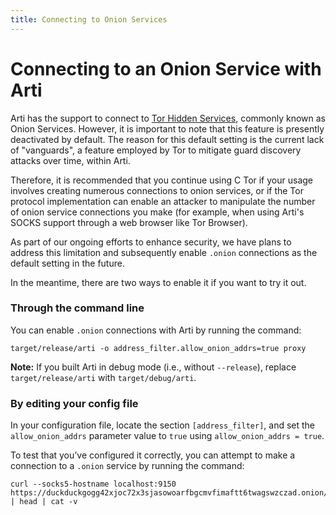 ```yaml
---
title: Connecting to Onion Services
---
```


# Connecting to an Onion Service with Arti

Arti has the support to connect to [Tor Hidden Services](https://tb-manual.torproject.org/onion-services/), commonly known as Onion Services. However, it is important to note that this feature is presently deactivated by default. The reason for this default setting is the current lack of "vanguards", a feature employed by Tor to mitigate guard discovery attacks over time, within Arti.

Therefore, it is recommended that you continue using C Tor if your usage involves creating numerous connections to onion services, or if the Tor protocol implementation can enable an attacker to manipulate the number of onion service connections you make (for example, when using Arti's SOCKS support through a web browser like Tor Browser).

As part of our ongoing efforts to enhance security, we have plans to address this limitation and subsequently enable `.onion` connections as the default setting in the future.

In the meantime, there are two ways to enable it if you want to try it out.

### Through the command line

You can enable `.onion` connections with Arti by running the command:

```
target/release/arti -o address_filter.allow_onion_addrs=true proxy
```

**Note:** If you built Arti in debug mode (i.e., without `--release`), replace `target/release/arti` with `target/debug/arti`.

### By editing your config file

In your configuration file, locate the section `[address_filter]`, and set the `allow_onion_addrs` parameter value to `true` using `allow_onion_addrs = true`.

To test that you’ve configured it correctly, you can attempt to make a connection to a `.onion` service by running the command:

```
curl --socks5-hostname localhost:9150 https://duckduckgogg42xjoc72x3sjasowoarfbgcmvfimaftt6twagswzczad.onion/ | head | cat -v
```


